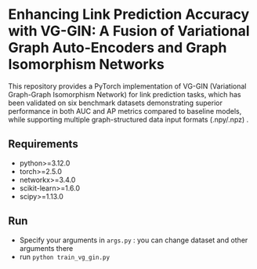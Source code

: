 # Enhancing Link Prediction Accuracy with VG-GIN: A Fusion of Variational Graph Auto-Encoders and Graph Isomorphism Networks

This repository provides a PyTorch implementation of VG-GIN (Variational Graph-Graph Isomorphism Network) for link prediction tasks, which has been validated on six benchmark datasets demonstrating superior performance in both AUC and AP metrics compared to baseline models, while supporting multiple graph-structured data input formats (.npy/.npz) .

## Requirements
* python>=3.12.0
* torch>=2.5.0 
* networkx>=3.4.0
* scikit-learn>=1.6.0
* scipy>=1.13.0

## Run
* Specify your arguments in `args.py` : you can change dataset and other arguments there
* run `python train_vg_gin.py`
